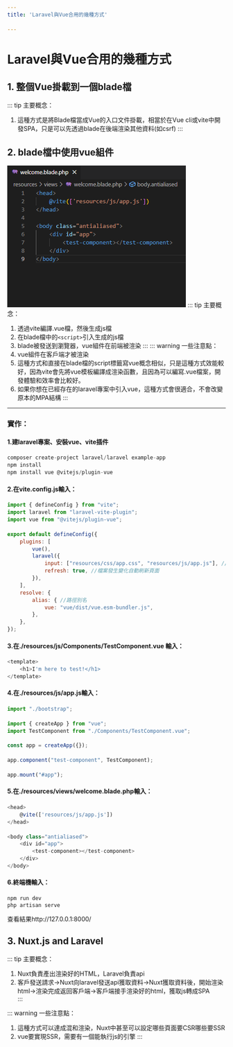 ```yaml
---
title: 'Laravel與Vue合用的幾種方式'

---
```


# Laravel與Vue合用的幾種方式
## 1. 整個Vue掛載到一個blade檔

::: tip 主要概念：
1. 這種方式是將Blade檔當成Vue的入口文件掛載，相當於在Vue cli或vite中開發SPA，只是可以先透過blade在後端渲染其他資料(如csrf)
:::
> 

## 2. blade檔中使用vue組件
![vue in blade](../asset/vueInBlade.png)
::: tip 主要概念：
1. 透過vite編譯.vue檔，然後生成js檔<br>
2. 在blade檔中的`<script>`引入生成的js檔<br>
3. blade被發送到瀏覽器，vue組件在前端被渲染
:::
::: warning 一些注意點：
1. vue組件在客戶端才被渲染<br>
2. 這種方式和直接在blade檔的script標籤寫vue概念相似，只是這種方式效能較好，因為vite會先將vue模板編譯成渲染函數，且因為可以編寫.vue檔案，開發體驗和效率會比較好。<br>
3. 如果你想在已經存在的laravel專案中引入vue，這種方式會很適合，不會改變原本的MPA結構
:::
---
### 實作：
#### 1.建laravel專案、安裝vue、vite插件
```js
composer create-project laravel/laravel example-app
npm install
npm install vue @vitejs/plugin-vue
```

#### 2.在vite.config.js輸入：
```js
import { defineConfig } from "vite";
import laravel from "laravel-vite-plugin";
import vue from "@vitejs/plugin-vue";

export default defineConfig({
    plugins: [
        vue(),
        laravel({
            input: ["resources/css/app.css", "resources/js/app.js"], //指定打包的入口文件
            refresh: true, //檔案發生變化自動刷新頁面
        }),
    ],
    resolve: {
        alias: { //路徑別名
            vue: "vue/dist/vue.esm-bundler.js", 
        },
    },
});
```
#### 3.在./resources/js/Components/TestComponent.vue 輸入：
```js vue
<template>
    <h1>I'm here to test!</h1>
</template>
```
#### 4.在./resources/js/app.js輸入：
```js
import "./bootstrap";

import { createApp } from "vue";
import TestComponent from "./Components/TestComponent.vue";

const app = createApp({});

app.component("test-component", TestComponent);

app.mount("#app");
```
#### 5.在./resources/views/welcome.blade.php輸入：
```js
<head>
    @vite(['resources/js/app.js'])
</head>

<body class="antialiased">
    <div id="app">
        <test-component></test-component>
    </div>
</body>
```
#### 6.終端機輸入：
```
npm run dev
php artisan serve
```
查看結果http://127.0.0.1:8000/ 


## 3. Nuxt.js and Laravel 

::: tip 主要概念：
1. Nuxt負責產出渲染好的HTML，Laravel負責api<br>
2. 客戶發送請求->Nuxt向laravel發送api獲取資料->Nuxt獲取資料後，開始渲染html->渲染完成返回客戶端->客戶端接手渲染好的html，獲取js轉成SPA<br>
:::

::: warning 一些注意點：
1. 這種方式可以達成混和渲染，Nuxt中甚至可以設定哪些頁面要CSR哪些要SSR<br>
2. vue要實現SSR，需要有一個能執行js的引擎
:::
